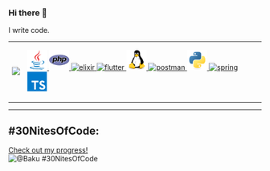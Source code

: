 ### Hi there 👋

I write code.

<!-- Table to align Discord on the left and icons on the right -->
<table>
  <tr>
    <td>
      <!-- Discord Embed -->
      <a href="https://discord.com/users/352825316294524928">
        <img src="https://lanyard.cnrad.dev/api/352825316294524928?bg=030003&idleMessage=Keep%20Those%20Eyes%20Wide%20Open.%20Watch%20Me%20Rip%20It%20Off%20And%20Break%20Free!&borderRadius=&hideActivity=false&hideTimestamp=true&showDisplayName=false" width="350"/>
      </a>
    </td>
    <td>
      <!-- Icons -->
      <p align="left">
        <a href="https://www.java.com" target="_blank">
          <img src="https://raw.githubusercontent.com/devicons/devicon/master/icons/java/java-original.svg" alt="java" width="40"/>
        </a>
        <a href="https://www.php.net" target="_blank">
          <img src="https://raw.githubusercontent.com/devicons/devicon/master/icons/php/php-original.svg" alt="php" width="40"/>
        </a>
        <a href="https://elixir-lang.org" target="_blank">
          <img src="https://www.vectorlogo.zone/logos/elixir-lang/elixir-lang-icon.svg" alt="elixir" width="40"/>
        </a>
        <a href="https://flutter.dev" target="_blank">
          <img src="https://www.vectorlogo.zone/logos/flutterio/flutterio-icon.svg" alt="flutter" width="40"/>
        </a>
        <a href="https://www.linux.org/" target="_blank">
          <img src="https://raw.githubusercontent.com/devicons/devicon/master/icons/linux/linux-original.svg" alt="linux" width="40"/>
        </a>
        <a href="https://postman.com" target="_blank">
          <img src="https://www.vectorlogo.zone/logos/getpostman/getpostman-icon.svg" alt="postman" width="40"/>
        </a>
        <a href="https://www.python.org" target="_blank">
          <img src="https://raw.githubusercontent.com/devicons/devicon/master/icons/python/python-original.svg" alt="python" width="40"/>
        </a>
        <a href="https://spring.io/" target="_blank">
          <img src="https://www.vectorlogo.zone/logos/springio/springio-icon.svg" alt="spring" width="40"/>
        </a>
        <a href="https://www.typescriptlang.org/" target="_blank">
          <img src="https://raw.githubusercontent.com/devicons/devicon/master/icons/typescript/typescript-original.svg" alt="typescript" width="40"/>
        </a>
      </p>
    </td>
  </tr>
</table>

---

## #30NitesOfCode:
[Check out my progress!](https://www.codedex.io/@Baku/30-nites-of-code)  
![@Baku #30NitesOfCode](https://www.codedex.io/api/petStatus?user=Baku)
